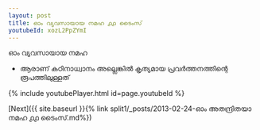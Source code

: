 ```yaml
---
layout: post
title: ഓം വ്യവസായായ നമഹ ൧൧ ടൈംസ്
youtubeId: xozL2PpZYmI
---
```

 
 
 ഓം വ്യവസായായ നമഹ 
 
 -  ആരാണ് കഠിനാധ്വാനം അല്ലെങ്കിൽ കൃത്യമായ പ്രവർത്തനത്തിന്റെ രൂപത്തിലുള്ളത് 
 
  
 
  
 
 
 
 
 
 


{% include youtubePlayer.html id=page.youtubeId %}
 
[Next]({{ site.baseurl }}{% link  split1/_posts/2013-02-24-ഓം അതന്ദ്രിതയാ നമഹ ൧൧ ടൈംസ്.md%})
 
